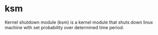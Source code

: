 # ksm
Kernel shutdown module (ksm) is a kernel module that shuts down linux machine with set probability over determined time period.

